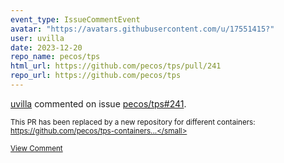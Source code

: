 ```yaml
---
event_type: IssueCommentEvent
avatar: "https://avatars.githubusercontent.com/u/17551415?"
user: uvilla
date: 2023-12-20
repo_name: pecos/tps
html_url: https://github.com/pecos/tps/pull/241
repo_url: https://github.com/pecos/tps
---
```


<a href='https://github.com/uvilla' target='_blank'>uvilla</a> commented on issue <a href='https://github.com/pecos/tps/pull/241' target='_blank'>pecos/tps#241</a>.

<small>This PR has been replaced by a new repository for different containers: https://github.com/pecos/tps-containers...</small>

<a href='https://github.com/pecos/tps/pull/241' target='_blank'>View Comment</a>